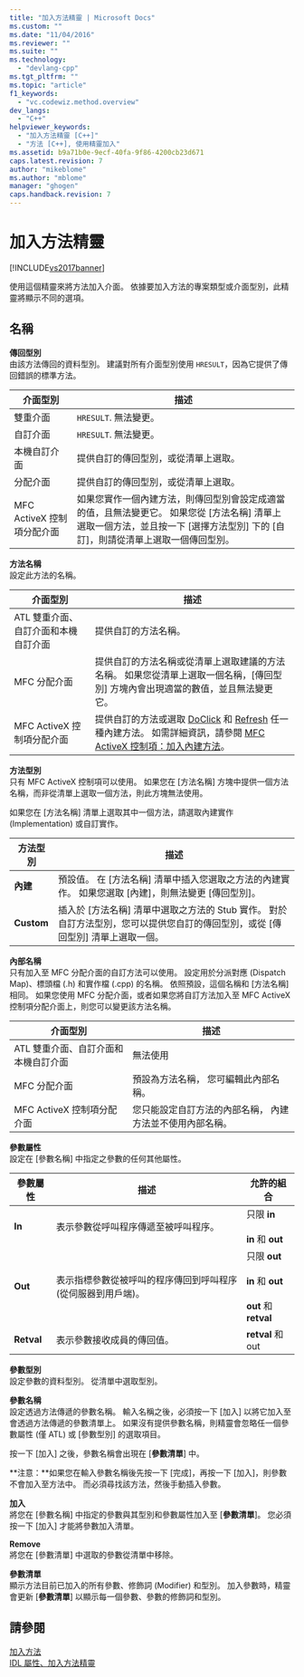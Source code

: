 ```yaml
---
title: "加入方法精靈 | Microsoft Docs"
ms.custom: ""
ms.date: "11/04/2016"
ms.reviewer: ""
ms.suite: ""
ms.technology: 
  - "devlang-cpp"
ms.tgt_pltfrm: ""
ms.topic: "article"
f1_keywords: 
  - "vc.codewiz.method.overview"
dev_langs: 
  - "C++"
helpviewer_keywords: 
  - "加入方法精靈 [C++]"
  - "方法 [C++], 使用精靈加入"
ms.assetid: b9a71b0e-9ecf-40fa-9f86-4200cb23d671
caps.latest.revision: 7
author: "mikeblome"
ms.author: "mblome"
manager: "ghogen"
caps.handback.revision: 7
---
```

# 加入方法精靈
[!INCLUDE[vs2017banner](../assembler/inline/includes/vs2017banner.md)]

使用這個精靈來將方法加入介面。  依據要加入方法的專案類型或介面型別，此精靈將顯示不同的選項。  
  
## 名稱  
 **傳回型別**  
 由該方法傳回的資料型別。  建議對所有介面型別使用 `HRESULT`，因為它提供了傳回錯誤的標準方法。  
  
|介面型別|描述|  
|----------|--------|  
|雙重介面|`HRESULT`.  無法變更。|  
|自訂介面|`HRESULT`.  無法變更。|  
|本機自訂介面|提供自訂的傳回型別，或從清單上選取。|  
|分配介面|提供自訂的傳回型別，或從清單上選取。|  
|MFC ActiveX 控制項分配介面|如果您實作一個內建方法，則傳回型別會設定成適當的值，且無法變更它。  如果您從 \[方法名稱\] 清單上選取一個方法，並且按一下 \[選擇方法型別\] 下的 \[自訂\]，則請從清單上選取一個傳回型別。|  
  
 **方法名稱**  
 設定此方法的名稱。  
  
|介面型別|描述|  
|----------|--------|  
|ATL 雙重介面、自訂介面和本機自訂介面|提供自訂的方法名稱。|  
|MFC 分配介面|提供自訂的方法名稱或從清單上選取建議的方法名稱。  如果您從清單上選取一個名稱，\[傳回型別\] 方塊內會出現適當的數值，並且無法變更它。|  
|MFC ActiveX 控制項分配介面|提供自訂的方法或選取 [DoClick](../Topic/COleControl::DoClick.md) 和 [Refresh](../Topic/COleControl::Refresh.md) 任一種內建方法。  如需詳細資訊，請參閱 [MFC ActiveX 控制項：加入內建方法](../mfc/mfc-activex-controls-adding-stock-methods.md)。|  
  
 **方法型別**  
 只有 MFC ActiveX 控制項可以使用。  如果您在 \[方法名稱\] 方塊中提供一個方法名稱，而非從清單上選取一個方法，則此方塊無法使用。  
  
 如果您在 \[方法名稱\] 清單上選取其中一個方法，請選取內建實作 \(Implementation\) 或自訂實作。  
  
|方法型別|描述|  
|----------|--------|  
|**內建**|預設值。  在 \[方法名稱\] 清單中插入您選取之方法的內建實作。  如果您選取 \[內建\]，則無法變更 \[傳回型別\]。|  
|**Custom**|插入於 \[方法名稱\] 清單中選取之方法的 Stub 實作。  對於自訂方法型別，您可以提供您自訂的傳回型別，或從 \[傳回型別\] 清單上選取一個。|  
  
 **內部名稱**  
 只有加入至 MFC 分配介面的自訂方法可以使用。  設定用於分派對應 \(Dispatch Map\)、標頭檔 \(.h\) 和實作檔 \(.cpp\) 的名稱。  依照預設，這個名稱和 \[方法名稱\] 相同。  如果您使用 MFC 分配介面，或者如果您將自訂方法加入至 MFC ActiveX 控制項分配介面上，則您可以變更該方法名稱。  
  
|介面型別|描述|  
|----------|--------|  
|ATL 雙重介面、自訂介面和本機自訂介面|無法使用|  
|MFC 分配介面|預設為方法名稱，  您可編輯此內部名稱。|  
|MFC ActiveX 控制項分配介面|您只能設定自訂方法的內部名稱，  內建方法並不使用內部名稱。|  
  
 **參數屬性**  
 設定在 \[參數名稱\] 中指定之參數的任何其他屬性。  
  
|參數屬性|描述|允許的組合|  
|----------|--------|-----------|  
|**In**|表示參數從呼叫程序傳遞至被呼叫程序。|只限 **in**<br /><br /> **in** 和 **out**|  
|**Out**|表示指標參數從被呼叫的程序傳回到呼叫程序 \(從伺服器到用戶端\)。|只限 **out**<br /><br /> **in** 和 **out**<br /><br /> **out** 和 **retval**|  
|**Retval**|表示參數接收成員的傳回值。|**retval** 和 out|  
  
 **參數型別**  
 設定參數的資料型別。  從清單中選取型別。  
  
 **參數名稱**  
 設定透過方法傳遞的參數名稱。  輸入名稱之後，必須按一下 \[加入\] 以將它加入至會透過方法傳遞的參數清單上。  如果沒有提供參數名稱，則精靈會忽略任一個參數屬性 \(僅 ATL\) 或 \[參數型別\] 的選取項目。  
  
 按一下 \[加入\] 之後，參數名稱會出現在 \[**參數清單**\] 中。  
  
 **注意：**如果您在輸入參數名稱後先按一下 \[完成\]，再按一下 \[加入\]，則參數不會加入至方法中。  而必須尋找該方法，然後手動插入參數。  
  
 **加入**  
 將您在 \[參數名稱\] 中指定的參數與其型別和參數屬性加入至 \[**參數清單**\]。  您必須按一下 \[加入\] 才能將參數加入清單。  
  
 **Remove**  
 將您在 \[參數清單\] 中選取的參數從清單中移除。  
  
 **參數清單**  
 顯示方法目前已加入的所有參數、修飾詞 \(Modifier\) 和型別。  加入參數時，精靈會更新 \[**參數清單**\] 以顯示每一個參數、參數的修飾詞和型別。  
  
## 請參閱  
 [加入方法](../ide/adding-a-method-visual-cpp.md)   
 [IDL 屬性、加入方法精靈](../ide/idl-attributes-add-method-wizard.md)